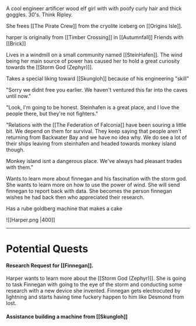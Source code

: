 A cool engineer artificer wood elf girl with with poofy curly hair and thick goggles. 30's. Think Ripley.

She frees [[The Pirate Crew]] from the cryolite iceberg on [[Origins Isle]].

harper is originally from [[Timber Crossing]] in [[Autumnfall]]
Friends with [[Brick]]

Lives in a windmill on a small community named [[SteinHafen]]. The wind being her main source of power has caused her to hold a great curiosity towards the [[Storm God (Zephyr)]].

Takes a special liking toward [[Skungloh]] because of his engineering "skill"

"Sorry we didnt free you earlier. We haven't ventured this far into the caves until now."

"Look, I'm going to be honest. Steinhafen is a great place, and I love the people there, but they're not fighters."

"Relations with the [[The Federation of Falconia]] have been souring a little bit. We depend on them for survival. They keep saying that people aren't returning from Backwater Bay and we have no idea why. We do see a lot of their ships leaving from steinhafen and headed towards monkey island though.

Monkey island isnt a dangerous place. We've always had pleasant trades with them."

Wants to learn more about finnegan and his fascination with the storm god. She wants to learn more on how to use the power of wind. She will send finnegan to report back with data. She becomes the person finnegan wishes he had back then who appreciated their research.


Has a rube goldberg machine that makes a cake

![[Harper.png |400]]
___
# Potential Quests
#### Research Request for [[Finnegan]]. 
Harper wants to learn more about the [[Storm God (Zephyr)]]. She is going to task Finnegan with going to the eye of the storm and conducting some research with a new device she invented. Finnegan gets electrocuted by lightning and starts having time fuckery happen to him like Desmond from lost.

#### Assistance building a machine from [[Skungloh]]
